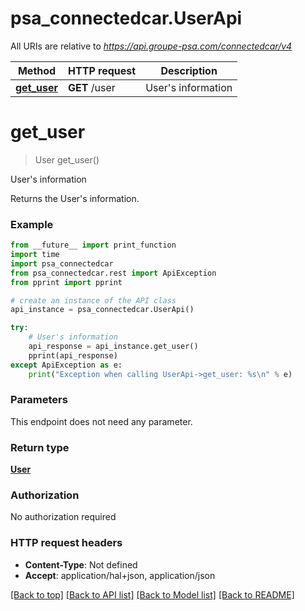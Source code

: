 # psa_connectedcar.UserApi

All URIs are relative to *https://api.groupe-psa.com/connectedcar/v4*

Method | HTTP request | Description
------------- | ------------- | -------------
[**get_user**](UserApi.md#get_user) | **GET** /user | User&#39;s information


# **get_user**
> User get_user()

User's information

Returns the User's information.

### Example
```python
from __future__ import print_function
import time
import psa_connectedcar
from psa_connectedcar.rest import ApiException
from pprint import pprint

# create an instance of the API class
api_instance = psa_connectedcar.UserApi()

try:
    # User's information
    api_response = api_instance.get_user()
    pprint(api_response)
except ApiException as e:
    print("Exception when calling UserApi->get_user: %s\n" % e)
```

### Parameters
This endpoint does not need any parameter.

### Return type

[**User**](User.md)

### Authorization

No authorization required

### HTTP request headers

 - **Content-Type**: Not defined
 - **Accept**: application/hal+json, application/json

[[Back to top]](#) [[Back to API list]](../../README.md#documentation-for-api-endpoints) [[Back to Model list]](../../README.md#documentation-for-models) [[Back to README]](../../README.md)

